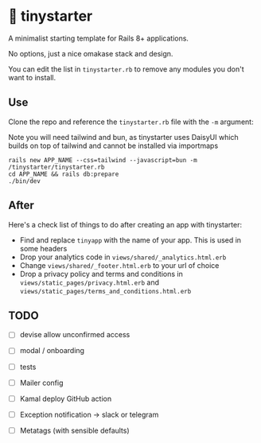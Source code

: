 # 🏁 tinystarter

A minimalist starting template for Rails 8+ applications.

No options, just a nice omakase stack and design.

You can edit the list in `tinystarter.rb` to remove any modules you don't want to install.

## Use

Clone the repo and reference the `tinystarter.rb` file with the `-m` argument:

Note you will need tailwind and bun, as tinystarter uses DaisyUI which builds on top of tailwind and cannot be installed via importmaps

```
rails new APP_NAME --css=tailwind --javascript=bun -m /tinystarter/tinystarter.rb
cd APP_NAME && rails db:prepare
./bin/dev
```

## After

Here's a check list of things to do after creating an app with tinystarter:

- Find and replace `tinyapp` with the name of your app. This is used in some headers
- Drop your analytics code in `views/shared/_analytics.html.erb`
- Change `views/shared/_footer.html.erb` to your url of choice
- Drop a privacy policy and terms and conditions in `views/static_pages/privacy.html.erb` and `views/static_pages/terms_and_conditions.html.erb`

## TODO

- [ ] devise allow unconfirmed access
- [ ] modal / onboarding
- [ ] tests
- [ ] Mailer config
- [ ] Kamal deploy GitHub action
- [ ] Exception notification -> slack or telegram
- [ ] Metatags (with sensible defaults)

